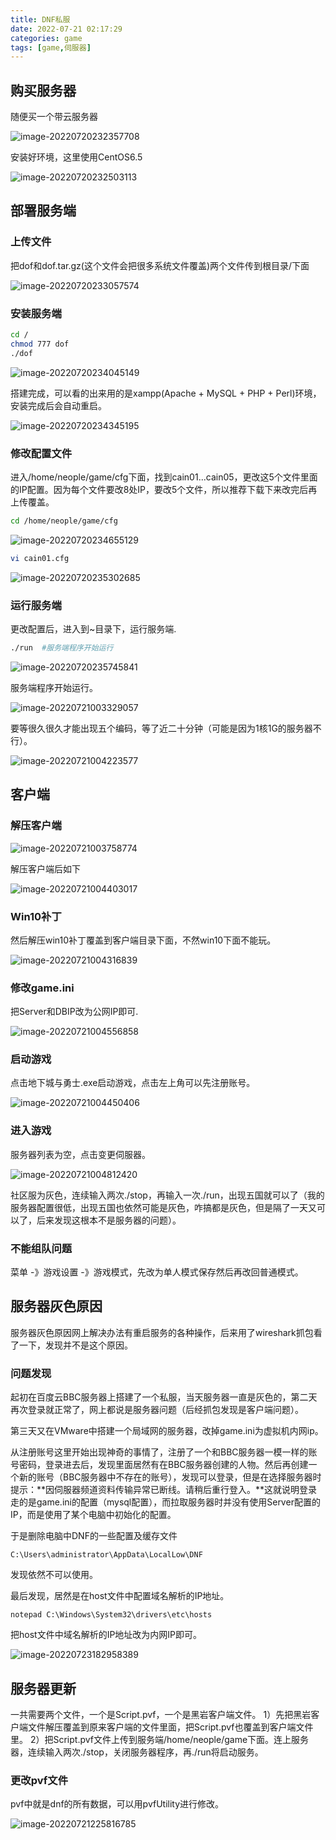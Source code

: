 ```yaml
---
title: DNF私服
date: 2022-07-21 02:17:29
categories: game
tags: [game,伺服器]
---
```


## 购买服务器

随便买一个带云服务器

![image-20220720232357708](DNF私服搭建/image-20220720232357708.png)

安装好环境，这里使用CentOS6.5

![image-20220720232503113](DNF私服搭建/image-20220720232503113.png)

## 部署服务端

### 上传文件

把dof和dof.tar.gz(这个文件会把很多系统文件覆盖)两个文件传到根目录/下面

![image-20220720233057574](DNF私服搭建/image-20220720233057574.png)

### 安装服务端

```bash
cd /
chmod 777 dof
./dof
```

![image-20220720234045149](DNF私服搭建/image-20220720234045149.png)

搭建完成，可以看的出来用的是xampp(Apache + MySQL + PHP + Perl)环境，安装完成后会自动重启。

![image-20220720234345195](DNF私服搭建/image-20220720234345195.png)

### 修改配置文件

进入/home/neople/game/cfg下面，找到cain01...cain05，更改这5个文件里面的IP配置。因为每个文件要改8处IP，要改5个文件，所以推荐下载下来改完后再上传覆盖。

```bash
cd /home/neople/game/cfg
```

![image-20220720234655129](DNF私服搭建/image-20220720234655129.png)

```bash
vi cain01.cfg
```

![image-20220720235302685](DNF私服搭建/image-20220720235302685.png)

### 运行服务端

更改配置后，进入到~目录下，运行服务端.

```bash
./run  #服务端程序开始运行
```

![image-20220720235745841](DNF私服搭建/image-20220720235745841.png)

服务端程序开始运行。

![image-20220721003329057](DNF私服搭建/image-20220721003329057.png)

要等很久很久才能出现五个编码，等了近二十分钟（可能是因为1核1G的服务器不行）。

![image-20220721004223577](DNF私服搭建/image-20220721004223577.png)

## 客户端

### 解压客户端

![image-20220721003758774](DNF私服搭建/image-20220721003758774.png)

解压客户端后如下

![image-20220721004403017](DNF私服搭建/image-20220721004403017.png)

### Win10补丁

然后解压win10补丁覆盖到客户端目录下面，不然win10下面不能玩。

![image-20220721004316839](DNF私服搭建/image-20220721004316839.png)

### 修改game.ini

把Server和DBIP改为公网IP即可.

![image-20220721004556858](DNF私服搭建/image-20220721004556858.png)

### 启动游戏

点击地下城与勇士.exe启动游戏，点击左上角可以先注册账号。

![image-20220721004450406](DNF私服搭建/image-20220721004450406.png)

### 进入游戏

服务器列表为空，点击变更伺服器。

![image-20220721004812420](DNF私服搭建/image-20220721004812420.png)

社区服为灰色，连续输入两次./stop，再输入一次./run，出现五国就可以了（我的服务器配置很低，出现五国也依然可能是灰色，咋搞都是灰色，但是隔了一天又可以了，后来发现这根本不是服务器的问题）。

### 不能组队问题

菜单 -》游戏设置 -》游戏模式，先改为单人模式保存然后再改回普通模式。

## 服务器灰色原因

服务器灰色原因网上解决办法有重启服务的各种操作，后来用了wireshark抓包看了一下，发现并不是这个原因。

### 问题发现

起初在百度云BBC服务器上搭建了一个私服，当天服务器一直是灰色的，第二天再次登录就正常了，网上都说是服务器问题（后经抓包发现是客户端问题）。

第三天又在VMware中搭建一个局域网的服务器，改掉game.ini为虚拟机内网ip。

从注册账号这里开始出现神奇的事情了，注册了一个和BBC服务器一模一样的账号密码，登录进去后，发现里面居然有在BBC服务器创建的人物。然后再创建一个新的账号（BBC服务器中不存在的账号），发现可以登录，但是在选择服务器时提示：**因伺服器频道资料传输异常已断线。请稍后重行登入。**这就说明登录走的是game.ini的配置（mysql配置），而拉取服务器时并没有使用Server配置的IP，而是使用了某个电脑中初始化的配置。

于是删除电脑中DNF的一些配置及缓存文件

```
C:\Users\administrator\AppData\LocalLow\DNF
```

发现依然不可以使用。

最后发现，居然是在host文件中配置域名解析的IP地址。

```
notepad C:\Windows\System32\drivers\etc\hosts
```

把host文件中域名解析的IP地址改为内网IP即可。

![image-20220723182958389](DNF私服搭建/image-20220723182958389.png)



## 服务器更新

一共需要两个文件，一个是Script.pvf，一个是黑岩客户端文件。
1）先把黑岩客户端文件解压覆盖到原来客户端的文件里面，把Script.pvf也覆盖到客户端文件里。
2）把Script.pvf文件上传到服务端/home/neople/game下面。连上服务器，连续输入两次./stop，关闭服务器程序，再./run将启动服务。

### 更改pvf文件

pvf中就是dnf的所有数据，可以用pvfUtility进行修改。

![image-20220721225816785](DNF私服搭建/image-20220721225816785.png)